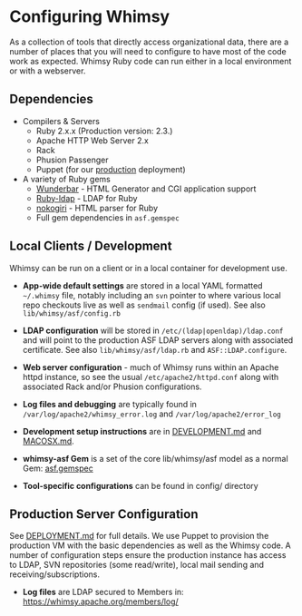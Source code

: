 # Configuring Whimsy

As a collection of tools that directly access organizational data, 
there are a number of places that you will need to configure to 
have most of the code work as expected.  Whimsy Ruby code can 
run either in a local environment or with a webserver.

## Dependencies

- Compilers & Servers
  - Ruby 2.x.x (Production version: 2.3.)
  - Apache HTTP Web Server 2.x
  - Rack
  - Phusion Passenger
  - Puppet (for our [production](DEPLOYMENT.md) deployment)
- A variety of Ruby gems
  - [Wunderbar](https://github.com/rubys/wunderbar) - HTML Generator and CGI application support
  - [Ruby-ldap](https://github.com/bearded/ruby-ldap) - LDAP for Ruby
  - [nokogiri](https://github.com/sparklemotion/nokogiri) - HTML parser for Ruby
  - Full gem dependencies in `asf.gemspec`

## Local Clients / Development

Whimsy can be run on a client or in a local container for development use.

* **App-wide default settings** are stored in a local YAML formatted 
  `~/.whimsy` file, notably including an `svn` pointer to where various 
  local repo checkouts live as well as `sendmail` config (if used). 
  See also `lib/whimsy/asf/config.rb`
  
* **LDAP configuration** will be stored in `/etc/(ldap|openldap)/ldap.conf`
  and will point to the production ASF LDAP servers along with associated 
  certificate.  See also `lib/whimsy/asf/ldap.rb` and `ASF::LDAP.configure`. 

* **Web server configuration** - much of Whimsy runs within an Apache 
  httpd instance, so see the usual `/etc/apache2/httpd.conf` along 
  with associated Rack and/or Phusion configurations.
  
* **Log files and debugging** are typically found in `/var/log/apache2/whimsy_error.log` 
  and `/var/log/apache2/error_log`
  
* **Development setup instructions** are in [DEVELOPMENT.md](DEVELOPMENT.md) and [MACOSX.md](MACOSX.md).

* **whimsy-asf Gem** is a set of the core lib/whimsy/asf model as a normal Gem: [asf.gemspec](asf.gemspec)
  
* **Tool-specific configurations** can be found in config/ directory  

## Production Server Configuration

See [DEPLOYMENT.md](DEPLOYMENT.md) for full details.  We use Puppet to 
provision the production VM with the basic dependencies as well as the 
Whimsy code.  A number of configuration steps ensure the production instance
has access to LDAP, SVN repositories (some read/write), local mail
sending and receiving/subscriptions.

* **Log files** are LDAP secured to Members in: https://whimsy.apache.org/members/log/
